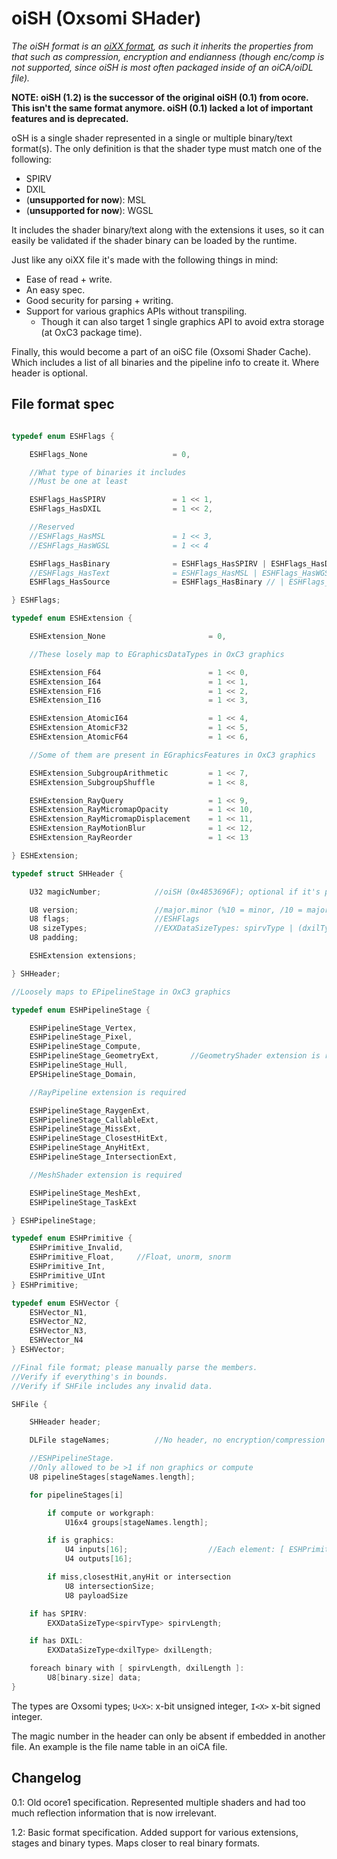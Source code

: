 # oiSH (Oxsomi SHader)

*The oiSH format is an [oiXX format](oiXX.md), as such it inherits the properties from that such as compression, encryption and endianness (though enc/comp is not supported, since oiSH is most often packaged inside of an oiCA/oiDL file).*

**NOTE: oiSH (1.2) is the successor of the original oiSH (0.1) from ocore. This isn't the same format anymore. oiSH (0.1) lacked a lot of important features and is deprecated.**

oSH is a single shader represented in a single or multiple binary/text format(s). The only definition is that the shader type must match one of the following:

- SPIRV
- DXIL
- (**unsupported for now**): MSL
- (**unsupported for now**): WGSL

It includes the shader binary/text along with the extensions it uses, so it can easily be validated if the shader binary can be loaded by the runtime.

Just like any oiXX file it's made with the following things in mind:

- Ease of read + write.
- An easy spec.
- Good security for parsing + writing.
- Support for various graphics APIs without transpiling.
  - Though it can also target 1 single graphics API to avoid extra storage (at OxC3 package time).

Finally, this would become a part of an oiSC file (Oxsomi Shader Cache). Which includes a list of all binaries and the pipeline info to create it. Where header is optional.

## File format spec

```c

typedef enum ESHFlags {

	ESHFlags_None 					= 0,

    //What type of binaries it includes
    //Must be one at least

    ESHFlags_HasSPIRV				= 1 << 1,
    ESHFlags_HasDXIL				= 1 << 2,

    //Reserved
    //ESHFlags_HasMSL				= 1 << 3,
    //ESHFlags_HasWGSL				= 1 << 4

    ESHFlags_HasBinary				= ESHFlags_HasSPIRV | ESHFlags_HasDXIL,
    //ESHFlags_HasText				= ESHFlags_HasMSL | ESHFlags_HasWGSL
    ESHFlags_HasSource				= ESHFlags_HasBinary // | ESHFlags_HasText

} ESHFlags;

typedef enum ESHExtension {

    ESHExtension_None						= 0,

    //These losely map to EGraphicsDataTypes in OxC3 graphics

    ESHExtension_F64						= 1 << 0,
    ESHExtension_I64						= 1 << 1,
    ESHExtension_F16						= 1 << 2,
    ESHExtension_I16						= 1 << 3,

    ESHExtension_AtomicI64					= 1 << 4,
    ESHExtension_AtomicF32					= 1 << 5,
    ESHExtension_AtomicF64					= 1 << 6,

    //Some of them are present in EGraphicsFeatures in OxC3 graphics

    ESHExtension_SubgroupArithmetic			= 1 << 7,
    ESHExtension_SubgroupShuffle			= 1 << 8,

	ESHExtension_RayQuery					= 1 << 9,
	ESHExtension_RayMicromapOpacity			= 1 << 10,
	ESHExtension_RayMicromapDisplacement	= 1 << 11,
	ESHExtension_RayMotionBlur				= 1 << 12,
	ESHExtension_RayReorder					= 1 << 13

} ESHExtension;

typedef struct SHHeader {

	U32 magicNumber;			//oiSH (0x4853696F); optional if it's part of an oiSC.

	U8 version;					//major.minor (%10 = minor, /10 = major (+1 to get real major)) at least 1
	U8 flags;					//ESHFlags
	U8 sizeTypes;				//EXXDataSizeTypes: spirvType | (dxilType << 2) | (mslType << 4) | (wgslType << 6)
    U8 padding;

    ESHExtension extensions;

} SHHeader;

//Loosely maps to EPipelineStage in OxC3 graphics

typedef enum ESHPipelineStage {

	ESHPipelineStage_Vertex,
	ESHPipelineStage_Pixel,
	ESHPipelineStage_Compute,
	ESHPipelineStage_GeometryExt,		//GeometryShader extension is required
	ESHPipelineStage_Hull,
	EPSHipelineStage_Domain,

	//RayPipeline extension is required

	ESHPipelineStage_RaygenExt,
	ESHPipelineStage_CallableExt,
	ESHPipelineStage_MissExt,
	ESHPipelineStage_ClosestHitExt,
	ESHPipelineStage_AnyHitExt,
	ESHPipelineStage_IntersectionExt,

    //MeshShader extension is required

	ESHPipelineStage_MeshExt,
	ESHPipelineStage_TaskExt

} ESHPipelineStage;

typedef enum ESHPrimitive {
  	ESHPrimitive_Invalid,
    ESHPrimitive_Float,		//Float, unorm, snorm
  	ESHPrimitive_Int,
  	ESHPrimitive_UInt
} ESHPrimitive;

typedef enum ESHVector {
    ESHVector_N1,
    ESHVector_N2,
    ESHVector_N3,
    ESHVector_N4
} ESHVector;

//Final file format; please manually parse the members.
//Verify if everything's in bounds.
//Verify if SHFile includes any invalid data.

SHFile {

    SHHeader header;

    DLFile stageNames;			//No header, no encryption/compression (see oiDL.md)

    //ESHPipelineStage.
    //Only allowed to be >1 if non graphics or compute
    U8 pipelineStages[stageNames.length];

    for pipelineStages[i]

	    if compute or workgraph:
		    U16x4 groups[stageNames.length];

	    if is graphics:
    		U4 inputs[16];					//Each element: [ ESHPrimitive, ESHVector ]
    		U4 outputs[16];

	    if miss,closestHit,anyHit or intersection
    	    U8 intersectionSize;
   	 		U8 payloadSize

    if has SPIRV:
	    EXXDataSizeType<spirvType> spirvLength;

    if has DXIL:
	    EXXDataSizeType<dxilType> dxilLength;

    foreach binary with [ spirvLength, dxilLength ]:
    	U8[binary.size] data;
}
```

The types are Oxsomi types; `U<X>`: x-bit unsigned integer, `I<X>` x-bit signed integer.

The magic number in the header can only be absent if embedded in another file. An example is the file name table in an oiCA file.

## Changelog

0.1: Old ocore1 specification. Represented multiple shaders and had too much reflection information that is now irrelevant.

1.2: Basic format specification. Added support for various extensions, stages and binary types. Maps closer to real binary formats.


